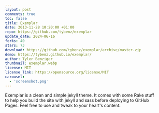 ```yaml
---
layout: post
comments: true
toc: false
title: Exemplar
date: 2013-11-28 10:20:00 +01:00
repo: https://github.com/tybenz/exemplar
update_date: 2024-06-16
forks: 40
stars: 73
download: https://github.com/tybenz/exemplar/archive/master.zip
demo: https://tybenz.github.io/exemplar/
author: Tyler Benziger
thumbnail: exemplar.webp
license: MIT
license_link: https://opensource.org/license/MIT
carousel:
  - 'screenshot.png'
---
```


Exemplar is a clean and simple jekyll theme. It comes with some Rake stuff to help you build the site with jekyll and sass before deploying to GitHub Pages. Feel free to use and tweak to your heart's content.
